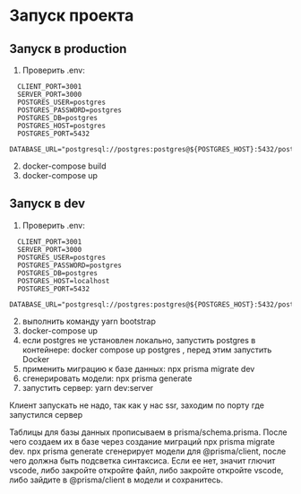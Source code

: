# Запуск проекта

## Запуск в production

1. Проверить .env:

```
  CLIENT_PORT=3001
  SERVER_PORT=3000
  POSTGRES_USER=postgres
  POSTGRES_PASSWORD=postgres
  POSTGRES_DB=postgres
  POSTGRES_HOST=postgres
  POSTGRES_PORT=5432
  DATABASE_URL="postgresql://postgres:postgres@${POSTGRES_HOST}:5432/postgres"
```

2. docker-compose build
3. docker-compose up

## Запуск в dev

1. Проверить .env:

```
  CLIENT_PORT=3001
  SERVER_PORT=3000
  POSTGRES_USER=postgres
  POSTGRES_PASSWORD=postgres
  POSTGRES_DB=postgres
  POSTGRES_HOST=localhost
  POSTGRES_PORT=5432
  DATABASE_URL="postgresql://postgres:postgres@${POSTGRES_HOST}:5432/postgres"
```

2. выполнить команду yarn bootstrap
3. docker-compose up
4. если postgres не установлен локально, запустить postgres в контейнере: docker compose up postgres , перед этим запустить Docker
5. применить миграцию к базе данных: npx prisma migrate dev
6. сгенерировать модели: npx prisma generate
7. запустить сервер: yarn dev:server

Клиент запускать не надо, так как у нас ssr, заходим по порту где запустился сервер

Таблицы для базы данных прописываем в prisma/schema.prisma. После чего cоздаем их в базе через создание миграций npx prisma migrate dev. npx prisma generate сгенерирует модели для @prisma/client, после чего должна быть подсветка синтаксиса. Если ее нет, значит глючит vscode, либо закройте откройте файл, либо закройте откройте vscode, либо зайдите в @prisma/client в модели и сохранитесь.
